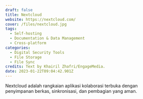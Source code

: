 ```yaml
---
draft: false
title: Nextcloud
website: https://nextcloud.com/
cover: /files/nextcloud.jpg
tags:
  - Self-hosting
  - Documentation & Data Management
  - Cross-platform
categories: 
  - Digital Security Tools
  - File Storage
  - File Sync
credits: Text by Khairil Zhafri/EngageMedia.
date: 2023-01-22T09:04:42.901Z
---
```

N﻿extcloud adalah rangkaian aplikasi kolaborasi terbuka dengan penyimpanan berkas, sinkronisasi, dan pembagian yang aman.